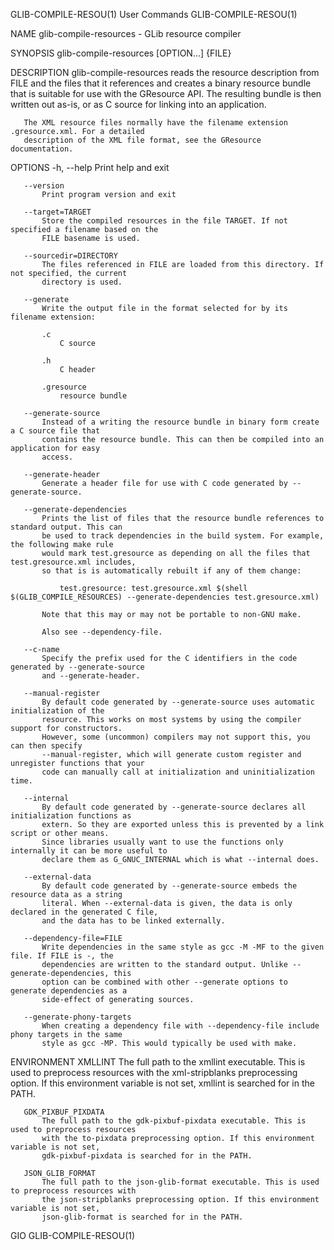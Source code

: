 GLIB-COMPILE-RESOU(1)                        User Commands                       GLIB-COMPILE-RESOU(1)

NAME
       glib-compile-resources - GLib resource compiler

SYNOPSIS
       glib-compile-resources [OPTION...] {FILE}

DESCRIPTION
       glib-compile-resources reads the resource description from FILE and the files that it
       references and creates a binary resource bundle that is suitable for use with the GResource
       API. The resulting bundle is then written out as-is, or as C source for linking into an
       application.

       The XML resource files normally have the filename extension .gresource.xml. For a detailed
       description of the XML file format, see the GResource documentation.

OPTIONS
       -h, --help
           Print help and exit

       --version
           Print program version and exit

       --target=TARGET
           Store the compiled resources in the file TARGET. If not specified a filename based on the
           FILE basename is used.

       --sourcedir=DIRECTORY
           The files referenced in FILE are loaded from this directory. If not specified, the current
           directory is used.

       --generate
           Write the output file in the format selected for by its filename extension:

           .c
               C source

           .h
               C header

           .gresource
               resource bundle

       --generate-source
           Instead of a writing the resource bundle in binary form create a C source file that
           contains the resource bundle. This can then be compiled into an application for easy
           access.

       --generate-header
           Generate a header file for use with C code generated by --generate-source.

       --generate-dependencies
           Prints the list of files that the resource bundle references to standard output. This can
           be used to track dependencies in the build system. For example, the following make rule
           would mark test.gresource as depending on all the files that test.gresource.xml includes,
           so that is is automatically rebuilt if any of them change:

               test.gresource: test.gresource.xml $(shell $(GLIB_COMPILE_RESOURCES) --generate-dependencies test.gresource.xml)

           Note that this may or may not be portable to non-GNU make.

           Also see --dependency-file.

       --c-name
           Specify the prefix used for the C identifiers in the code generated by --generate-source
           and --generate-header.

       --manual-register
           By default code generated by --generate-source uses automatic initialization of the
           resource. This works on most systems by using the compiler support for constructors.
           However, some (uncommon) compilers may not support this, you can then specify
           --manual-register, which will generate custom register and unregister functions that your
           code can manually call at initialization and uninitialization time.

       --internal
           By default code generated by --generate-source declares all initialization functions as
           extern. So they are exported unless this is prevented by a link script or other means.
           Since libraries usually want to use the functions only internally it can be more useful to
           declare them as G_GNUC_INTERNAL which is what --internal does.

       --external-data
           By default code generated by --generate-source embeds the resource data as a string
           literal. When --external-data is given, the data is only declared in the generated C file,
           and the data has to be linked externally.

       --dependency-file=FILE
           Write dependencies in the same style as gcc -M -MF to the given file. If FILE is -, the
           dependencies are written to the standard output. Unlike --generate-dependencies, this
           option can be combined with other --generate options to generate dependencies as a
           side-effect of generating sources.

       --generate-phony-targets
           When creating a dependency file with --dependency-file include phony targets in the same
           style as gcc -MP. This would typically be used with make.

ENVIRONMENT
       XMLLINT
           The full path to the xmllint executable. This is used to preprocess resources with the
           xml-stripblanks preprocessing option. If this environment variable is not set, xmllint is
           searched for in the PATH.

       GDK_PIXBUF_PIXDATA
           The full path to the gdk-pixbuf-pixdata executable. This is used to preprocess resources
           with the to-pixdata preprocessing option. If this environment variable is not set,
           gdk-pixbuf-pixdata is searched for in the PATH.

       JSON_GLIB_FORMAT
           The full path to the json-glib-format executable. This is used to preprocess resources with
           the json-stripblanks preprocessing option. If this environment variable is not set,
           json-glib-format is searched for in the PATH.

GIO                                                                              GLIB-COMPILE-RESOU(1)
